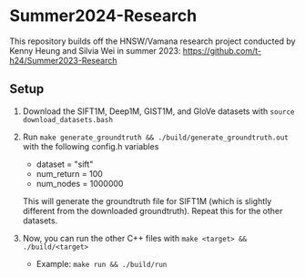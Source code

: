 # Summer2024-Research

This repository builds off the HNSW/Vamana research project conducted by Kenny Heung and
Silvia Wei in summer 2023: https://github.com/t-h24/Summer2023-Research

## Setup
1. Download the SIFT1M, Deep1M, GIST1M, and GloVe datasets with `source download_datasets.bash`
2. Run `make generate_groundtruth && ./build/generate_groundtruth.out` with the following config.h variables
   - dataset = "sift"
   - num_return = 100
   - num_nodes = 1000000
   
   This will generate the groundtruth file for SIFT1M (which is slightly different from the downloaded groundtruth). Repeat this for the other datasets.
3. Now, you can run the other C++ files with `make <target> && ./build/<target>`

   - Example: `make run && ./build/run`